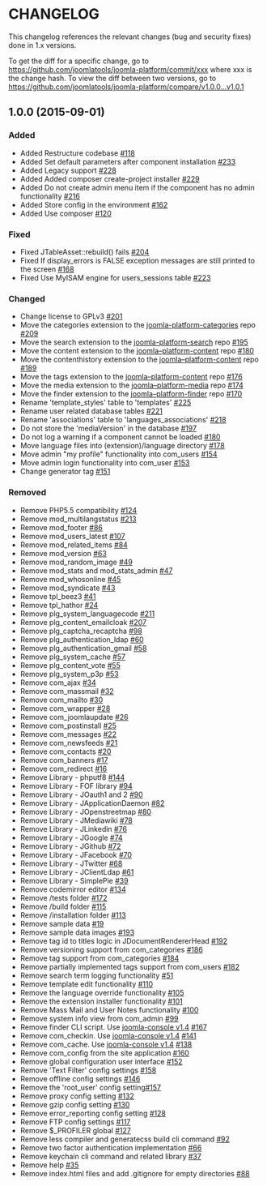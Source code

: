 CHANGELOG
=========

This changelog references the relevant changes (bug and security fixes) done in 1.x versions.

To get the diff for a specific change, go to https://github.com/joomlatools/joomla-platform/commit/xxx where xxx is the change hash.
To view the diff between two versions, go to https://github.com/joomlatools/joomla-platform/compare/v1.0.0...v1.0.1

## 1.0.0 (2015-09-01)

### Added

* Added Restructure codebase [#118](https://github.com/joomlatools/joomla-platform/pull/118)
* Added Set default parameters after component installation [#233](https://github.com/joomlatools/joomla-platform/pull/233)
* Added Legacy support [#228](https://github.com/joomlatools/joomla-platform/pull/228)
* Added Added composer create-project installer [#229](https://github.com/joomlatools/joomla-platform/pull/229)
* Added Do not create admin menu item if the component has no admin functionality [#216](https://github.com/joomlatools/joomla-platform/pull/216)
* Added Store config in the environment [#162](https://github.com/joomlatools/joomla-platform/pull/162)
* Added Use composer [#120](https://github.com/joomlatools/joomla-platform/pull/120)

### Fixed

* Fixed JTableAsset::rebuild() fails [#204](https://github.com/joomlatools/joomla-platform/pull/204)
* Fixed If display_errors is FALSE exception messages are still printed to the screen [#168](https://github.com/joomlatools/joomla-platform/pull/168)
* Fixed Use MyISAM engine for users_sessions table [#223](https://github.com/joomlatools/joomla-platform/pull/223)

### Changed

* Change license to GPLv3 [#201](https://github.com/joomlatools/joomla-platform/pull/201)
* Move the categories extension to the [joomla-platform-categories] repo [#209](https://github.com/joomlatools/joomla-platform/pull/209)
* Move the search extension to the [joomla-platform-search] repo [#195](https://github.com/joomlatools/joomla-platform/pull/195)
* Move the content extension to the [joomla–platform-content] repo [#180](https://github.com/joomlatools/joomla-platform/pull/180)
* Move the contenthistory extension to the [joomla–platform-content] repo [#189](https://github.com/joomlatools/joomla-platform/pull/189)
* Move the tags extension to the [joomla–platform-content] repo [#176](https://github.com/joomlatools/joomla-platform/pull/176)
* Move the media extension to the [joomla–platform-media] repo [#174](https://github.com/joomlatools/joomla-platform/pull/174)
* Move the finder extension to the [joomla–platform-finder] repo [#170](https://github.com/joomlatools/joomla-platform/pull/170)
* Rename 'template_styles' table to 'templates' [#225](https://github.com/joomlatools/joomla-platform/pull/225)
* Rename user related database tables [#221](https://github.com/joomlatools/joomla-platform/pull/221)
* Rename 'associations' table to 'languages_associations' [#218](https://github.com/joomlatools/joomla-platform/pull/218)
* Do not store the 'mediaVersion' in the database [#197](https://github.com/joomlatools/joomla-platform/pull/197)
* Do not log a warning if a component cannot be loaded [#180](https://github.com/joomlatools/joomla-platform/pull/180)
* Move language files into (extension)/language directory [#178](https://github.com/joomlatools/joomla-platform/pull/178)
* Move admin "my profile" functionality into com_users [#154](https://github.com/joomlatools/joomla-platform/pull/154)
* Move admin login functionality into com_user [#153](https://github.com/joomlatools/joomla-platform/pull/153)
* Change generator tag [#151](https://github.com/joomlatools/joomla-platform/pull/151)

### Removed

* Remove PHP5.5 compatibility [#124](https://github.com/joomlatools/joomla-platform/pull/124)
* Remove mod_multilangstatus [#213](https://github.com/joomlatools/joomla-platform/pull/213)
* Remove mod_footer [#86](https://github.com/joomlatools/joomla-platform/pull/86)
* Remove mod_users_latest [#107](https://github.com/joomlatools/joomla-platform/pull/107)
* Remove mod_related_items [#84](https://github.com/joomlatools/joomla-platform/pull/84)
* Remove mod_version [#63](https://github.com/joomlatools/joomla-platform/pull/63)
* Remove mod_random_image [#49](https://github.com/joomlatools/joomla-platform/pull/49)
* Remove mod_stats and mod_stats_admin [#47](https://github.com/joomlatools/joomla-platform/pull/47)
* Remove mod_whosonline [#45](https://github.com/joomlatools/joomla-platform/pull/45)
* Remove mod_syndicate [#43](https://github.com/joomlatools/joomla-platform/pull/43)
* Remove tpl_beez3 [#41](https://github.com/joomlatools/joomla-platform/pull/41)
* Remove tpl_hathor [#24](https://github.com/joomlatools/joomla-platform/pull/24)
* Remove plg_system_languagecode [#211](https://github.com/joomlatools/joomla-platform/pull/211)
* Remove plg_content_emailcloak [#207](https://github.com/joomlatools/joomla-platform/pull/207)
* Remove plg_captcha_recaptcha [#98](https://github.com/joomlatools/joomla-platform/pull/98)
* Remove plg_authentication_ldap [#60](https://github.com/joomlatools/joomla-platform/pull/60)
* Remove plg_authentication_gmail [#58](https://github.com/joomlatools/joomla-platform/pull/58)
* Remove plg_system_cache [#57](https://github.com/joomlatools/joomla-platform/pull/57)
* Remove plg_content_vote [#55](https://github.com/joomlatools/joomla-platform/pull/55)
* Remove plg_system_p3p [#53](https://github.com/joomlatools/joomla-platform/pull/53)
* Remove com_ajax [#34](https://github.com/joomlatools/joomla-platform/pull/34)
* Remove com_massmail [#32](https://github.com/joomlatools/joomla-platform/pull/32)
* Remove com_mailto [#30](https://github.com/joomlatools/joomla-platform/pull/30)
* Remove com_wrapper [#28](https://github.com/joomlatools/joomla-platform/pull/28)
* Remove com_joomlaupdate [#26](https://github.com/joomlatools/joomla-platform/pull/26)
* Remove com_postinstall [#25](https://github.com/joomlatools/joomla-platform/pull/25)
* Remove com_messages [#22](https://github.com/joomlatools/joomla-platform/pull/22)
* Remove com_newsfeeds [#21](https://github.com/joomlatools/joomla-platform/pull/21)
* Remove com_contacts [#20](https://github.com/joomlatools/joomla-platform/pull/20)
* Remove com_banners [#17](https://github.com/joomlatools/joomla-platform/pull/17)
* Remove com_redirect [#16](https://github.com/joomlatools/joomla-platform/pull/16)
* Remove Library - phputf8 [#144](https://github.com/joomlatools/joomla-platform/pull/144)
* Remove Library - FOF library [#94](https://github.com/joomlatools/joomla-platform/pull/94)
* Remove Library - JOauth1 and 2 [#90](https://github.com/joomlatools/joomla-platform/pull/90)
* Remove Library - JApplicationDaemon [#82](https://github.com/joomlatools/joomla-platform/pull/82)
* Remove Library - JOpenstreetmap [#80](https://github.com/joomlatools/joomla-platform/pull/80)
* Remove Library - JMediawiki [#78](https://github.com/joomlatools/joomla-platform/pull/78)
* Remove Library - JLinkedin [#76](https://github.com/joomlatools/joomla-platform/pull/76)
* Remove Library - JGoogle [#74](https://github.com/joomlatools/joomla-platform/pull/74)
* Remove Library - JGithub [#72](https://github.com/joomlatools/joomla-platform/pull/72)
* Remove Library - JFacebook [#70](https://github.com/joomlatools/joomla-platform/pull/70)
* Remove Library - JTwitter [#68](https://github.com/joomlatools/joomla-platform/pull/68)
* Remove Library - JClientLdap [#61](https://github.com/joomlatools/joomla-platform/pull/61)
* Remove Library - SimplePie [#39](https://github.com/joomlatools/joomla-platform/pull/39)
* Remove codemirror editor [#134](https://github.com/joomlatools/joomla-platform/pull/134)
* Remove /tests folder [#172](https://github.com/joomlatools/joomla-platform/pull/172)
* Remove /build folder [#115](https://github.com/joomlatools/joomla-platform/pull/115)
* Remove /installation folder [#113](https://github.com/joomlatools/joomla-platform/pull/113)
* Remove sample data  [#19](https://github.com/joomlatools/joomla-platform/pull/19)
* Remove sample data images [#193](https://github.com/joomlatools/joomla-platform/pull/193)
* Remove tag id to titles logic in JDocumentRendererHead [#192](https://github.com/joomlatools/joomla-platform/pull/192)
* Remove versioning support from com_categories [#186](https://github.com/joomlatools/joomla-platform/pull/186)
* Remove tag support from com_categories [#184](https://github.com/joomlatools/joomla-platform/pull/184)
* Remove partially implemented tags support from com_users [#182](https://github.com/joomlatools/joomla-platform/pull/182)
* Remove search term logging functionality [#51](https://github.com/joomlatools/joomla-platform/pull/51)
* Remove template edit functionality [#110](https://github.com/joomlatools/joomla-platform/pull/110)
* Remove the language override functionality [#105](https://github.com/joomlatools/joomla-platform/pull/105)
* Remove the extension installer functionality [#101](https://github.com/joomlatools/joomla-platform/pull/101)
* Remove Mass Mail and User Notes functionality [#100](https://github.com/joomlatools/joomla-platform/pull/100)
* Remove system info view from com_admin [#99](https://github.com/joomlatools/joomla-platform/pull/99)
* Remove finder CLI script. Use [joomla-console v1.4] [#167](https://github.com/joomlatools/joomla-platform/pull/167)
* Remove com_checkin. Use [joomla-console v1.4] [#141](https://github.com/joomlatools/joomla-platform/pull/141)
* Remove com_cache. Use [joomla-console v1.4] [#138](https://github.com/joomlatools/joomla-platform/pull/138)
* Remove com_config from the site application [#160](https://github.com/joomlatools/joomla-platform/pull/160)
* Remove global configuration user interface [#152](https://github.com/joomlatools/joomla-platform/pull/152)
* Remove 'Text Filter' config settings [#158](https://github.com/joomlatools/joomla-platform/pull/158)
* Remove offline config settings [#146](https://github.com/joomlatools/joomla-platform/pull/146)
* Remove the 'root_user' config setting[#157](https://github.com/joomlatools/joomla-platform/pull/157)
* Remove proxy config setting [#132](https://github.com/joomlatools/joomla-platform/pull/132)
* Remove gzip config setting [#130](https://github.com/joomlatools/joomla-platform/pull/130)
* Remove error_reporting config setting [#128](https://github.com/joomlatools/joomla-platform/pull/128)
* Remove FTP config settings [#117](https://github.com/joomlatools/joomla-platform/pull/117)
* Remove $_PROFILER global [#127](https://github.com/joomlatools/joomla-platform/pull/127)
* Remove less compiler and generatecss build cli command [#92](https://github.com/joomlatools/joomla-platform/pull/92)
* Remove two factor authentication implementation [#66](https://github.com/joomlatools/joomla-platform/pull/66)
* Remove keychain cli command and related library [#37](https://github.com/joomlatools/joomla-platform/pull/37)
* Remove help [#35](https://github.com/joomlatools/joomla-platform/pull/35)
* Remove index.html files and add .gitignore for empty directories [#88](https://github.com/joomlatools/joomla-platform/pull/88)
 
[joomla-platform-categories]: https://github.com/joomlatools/joomla-platform-categories
[joomla-platform-search]: https://github.com/joomlatools/joomla-platform-search
[joomla–platform-content]: https://github.com/joomlatools/joomla-platform-content
[joomla–platform-media]: https://github.com/joomlatools/joomla-platform-media
[joomla–platform-finder]: https://github.com/joomlatools/joomla-platform-finder

[joomla-console v1.4]: https://github.com/joomlatools/joomla-console/releases/tag/v1.4.0
